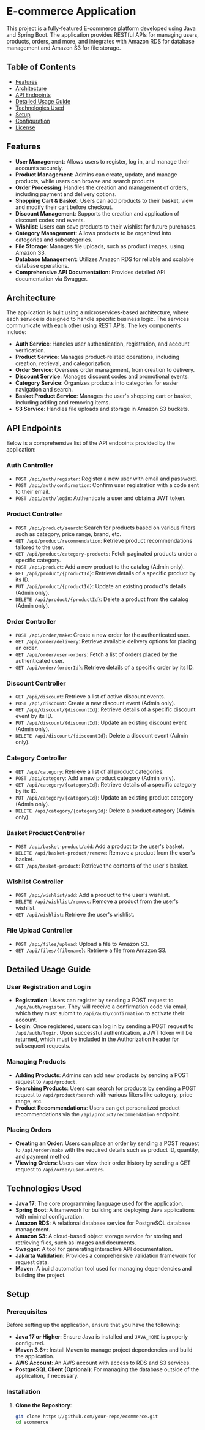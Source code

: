 # E-commerce Application

This project is a fully-featured E-commerce platform developed using Java and Spring Boot. The application provides RESTful APIs for managing users, products, orders, and more, and integrates with Amazon RDS for database management and Amazon S3 for file storage.

## Table of Contents
- [Features](#features)
- [Architecture](#architecture)
- [API Endpoints](#api-endpoints)
- [Detailed Usage Guide](#detailed-usage-guide)
- [Technologies Used](#technologies-used)
- [Setup](#setup)
- [Configuration](#configuration)
- [License](#license)

## Features
- **User Management**: Allows users to register, log in, and manage their accounts securely.
- **Product Management**: Admins can create, update, and manage products, while users can browse and search products.
- **Order Processing**: Handles the creation and management of orders, including payment and delivery options.
- **Shopping Cart & Basket**: Users can add products to their basket, view and modify their cart before checkout.
- **Discount Management**: Supports the creation and application of discount codes and events.
- **Wishlist**: Users can save products to their wishlist for future purchases.
- **Category Management**: Allows products to be organized into categories and subcategories.
- **File Storage**: Manages file uploads, such as product images, using Amazon S3.
- **Database Management**: Utilizes Amazon RDS for reliable and scalable database operations.
- **Comprehensive API Documentation**: Provides detailed API documentation via Swagger.

## Architecture
The application is built using a microservices-based architecture, where each service is designed to handle specific business logic. The services communicate with each other using REST APIs. The key components include:
- **Auth Service**: Handles user authentication, registration, and account verification.
- **Product Service**: Manages product-related operations, including creation, retrieval, and categorization.
- **Order Service**: Oversees order management, from creation to delivery.
- **Discount Service**: Manages discount codes and promotional events.
- **Category Service**: Organizes products into categories for easier navigation and search.
- **Basket Product Service**: Manages the user's shopping cart or basket, including adding and removing items.
- **S3 Service**: Handles file uploads and storage in Amazon S3 buckets.

## API Endpoints
Below is a comprehensive list of the API endpoints provided by the application:

### Auth Controller
- `POST /api/auth/register`: Register a new user with email and password.
- `POST /api/auth/confirmation`: Confirm user registration with a code sent to their email.
- `POST /api/auth/login`: Authenticate a user and obtain a JWT token.

### Product Controller
- `POST /api/product/search`: Search for products based on various filters such as category, price range, brand, etc.
- `GET /api/product/recommendation`: Retrieve product recommendations tailored to the user.
- `GET /api/product/category-products`: Fetch paginated products under a specific category.
- `POST /api/product`: Add a new product to the catalog (Admin only).
- `GET /api/product/{productId}`: Retrieve details of a specific product by its ID.
- `PUT /api/product/{productId}`: Update an existing product's details (Admin only).
- `DELETE /api/product/{productId}`: Delete a product from the catalog (Admin only).

### Order Controller
- `POST /api/order/make`: Create a new order for the authenticated user.
- `GET /api/order/delivery`: Retrieve available delivery options for placing an order.
- `GET /api/order/user-orders`: Fetch a list of orders placed by the authenticated user.
- `GET /api/order/{orderId}`: Retrieve details of a specific order by its ID.

### Discount Controller
- `GET /api/discount`: Retrieve a list of active discount events.
- `POST /api/discount`: Create a new discount event (Admin only).
- `GET /api/discount/{discountId}`: Retrieve details of a specific discount event by its ID.
- `PUT /api/discount/{discountId}`: Update an existing discount event (Admin only).
- `DELETE /api/discount/{discountId}`: Delete a discount event (Admin only).

### Category Controller
- `GET /api/category`: Retrieve a list of all product categories.
- `POST /api/category`: Add a new product category (Admin only).
- `GET /api/category/{categoryId}`: Retrieve details of a specific category by its ID.
- `PUT /api/category/{categoryId}`: Update an existing product category (Admin only).
- `DELETE /api/category/{categoryId}`: Delete a product category (Admin only).

### Basket Product Controller
- `POST /api/basket-product/add`: Add a product to the user's basket.
- `DELETE /api/basket-product/remove`: Remove a product from the user's basket.
- `GET /api/basket-product`: Retrieve the contents of the user's basket.

### Wishlist Controller
- `POST /api/wishlist/add`: Add a product to the user's wishlist.
- `DELETE /api/wishlist/remove`: Remove a product from the user's wishlist.
- `GET /api/wishlist`: Retrieve the user's wishlist.

### File Upload Controller
- `POST /api/files/upload`: Upload a file to Amazon S3.
- `GET /api/files/{filename}`: Retrieve a file from Amazon S3.

## Detailed Usage Guide

### User Registration and Login
- **Registration**: Users can register by sending a POST request to `/api/auth/register`. They will receive a confirmation code via email, which they must submit to `/api/auth/confirmation` to activate their account.
- **Login**: Once registered, users can log in by sending a POST request to `/api/auth/login`. Upon successful authentication, a JWT token will be returned, which must be included in the Authorization header for subsequent requests.

### Managing Products
- **Adding Products**: Admins can add new products by sending a POST request to `/api/product`.
- **Searching Products**: Users can search for products by sending a POST request to `/api/product/search` with various filters like category, price range, etc.
- **Product Recommendations**: Users can get personalized product recommendations via the `/api/product/recommendation` endpoint.

### Placing Orders
- **Creating an Order**: Users can place an order by sending a POST request to `/api/order/make` with the required details such as product ID, quantity, and payment method.
- **Viewing Orders**: Users can view their order history by sending a GET request to `/api/order/user-orders`.

## Technologies Used
- **Java 17**: The core programming language used for the application.
- **Spring Boot**: A framework for building and deploying Java applications with minimal configuration.
- **Amazon RDS**: A relational database service for PostgreSQL database management.
- **Amazon S3**: A cloud-based object storage service for storing and retrieving files, such as images and documents.
- **Swagger**: A tool for generating interactive API documentation.
- **Jakarta Validation**: Provides a comprehensive validation framework for request data.
- **Maven**: A build automation tool used for managing dependencies and building the project.

## Setup

### Prerequisites
Before setting up the application, ensure that you have the following:
- **Java 17 or Higher**: Ensure Java is installed and `JAVA_HOME` is properly configured.
- **Maven 3.6+**: Install Maven to manage project dependencies and build the application.
- **AWS Account**: An AWS account with access to RDS and S3 services.
- **PostgreSQL Client (Optional)**: For managing the database outside of the application, if necessary.

### Installation
1. **Clone the Repository**:
   ```bash
   git clone https://github.com/your-repo/ecommerce.git
   cd ecommerce
